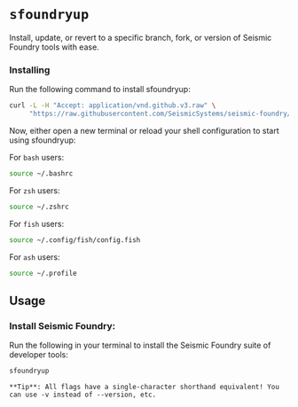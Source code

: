 # `sfoundryup`
Install, update, or revert to a specific branch, fork, or version of Seismic Foundry tools with ease.
### Installing
Run the following command to install sfoundryup:
```bash
curl -L -H "Accept: application/vnd.github.v3.raw" \
     "https://raw.githubusercontent.com/SeismicSystems/seismic-foundry/seismic/sfoundryup/install" | bash
```
Now, either open a new terminal or reload your shell configuration to start using sfoundryup:

For `bash` users:
```bash
source ~/.bashrc
```

For `zsh` users:
```bash
source ~/.zshrc
```

For `fish` users:
```bash
source ~/.config/fish/config.fish
```

For `ash` users:
```bash
source ~/.profile
```

## Usage
### Install Seismic Foundry:
Run the following in your terminal to install the Seismic Foundry suite of developer tools:
```bash
sfoundryup
```

```
**Tip**: All flags have a single-character shorthand equivalent! You can use -v instead of --version, etc.
